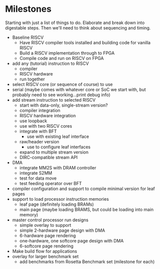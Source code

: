 # Milestones

Starting with just a list of things to do.
Elaborate and break down into digestable steps.
Then we'll need to think about sequencing and timing.

* Baseline RISCV 
   * Have RISCV compiler tools installed and building code for vanilla RISCV
   * Build a RISCV implementation through to FPGA
   * Compile code and run on RISCV on FPGA
* add any (tutorial) instruction to RISCV
   * compiler
   * RISCV hardware
   * run together
* select RISCV core (or sequence of course) to use
* serial (maybe comes with whatever core or SoC we start with, but probably need to see working...print debug info)   
* add stream instruction to selected RISCV
   * start with data-only, single-stream version?
   * compiler integration
   * RISCV hardware integration
   * use loopback
   * use with two RISCV cores
   * integrate with BFT
       * use with existing leaf interface
   * raw/header version
       * use to configure leaf interfaces
   * expand to multiple stream version
   * DIRC-compatible stream API
* DMA
   * integrate MM2S with DRAM controller
   * integrate S2MM
   * test for data move
   * test feeding operator over BFT
* compiler configuration and support to compile minimal version for leaf pages
* support to load processor instruction memories
    * leaf page (definitely loading BRAMs)
    * main page (maybe loading BRAMS, but could be loading into main memory)
* master control processor run designs
	* simple overlay to support 
    * simple 2-hardware page design with DMA
    * 6-hardware page rendering
	* one-hardware, one softcore page design with DMA
	* 6-softcore page rendering
* Make build flow for applications	
* overlay for larger benchmark set
    * add benchmarks from Rosetta Benchmark set (milestone for each)

   
    
   

 


